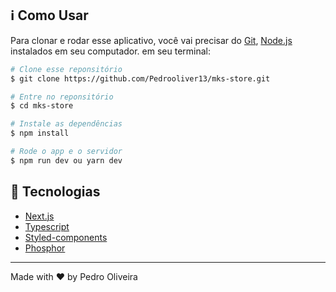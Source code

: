 ## :information_source: Como Usar

Para clonar e rodar esse aplicativo, você vai precisar do [Git](https://git-scm.com), [Node.js](https://nodejs.org/en/) instalados em seu computador. em seu terminal:

```bash
# Clone esse reponsitório
$ git clone https://github.com/Pedrooliver13/mks-store.git

# Entre no reponsitório
$ cd mks-store

# Instale as dependências 
$ npm install

# Rode o app e o servidor
$ npm run dev ou yarn dev

```

## :rocket: Tecnologias

-  [Next.js](https://nextjs.org/docs)
-  [Typescript](https://www.typescriptlang.org/)
-  [Styled-components](https://www.styled-components.com/)
-  [Phosphor](https://phosphoricons.com/)

---

Made with ♥ by Pedro Oliveira
